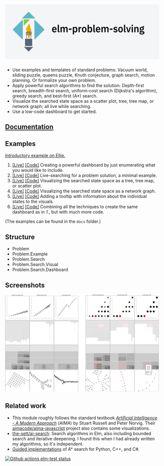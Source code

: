 # ![elm-problem-solving](elm-problem-solving.png)

- Use examples and templates of standard problems: Vacuum world, sliding puzzle, queens puzzle, Knuth conjecture, graph search, motion planning. Or formalize your own problem.
- Apply powerful search algorithms to find the solution: Depth-first search, breadth-first search, uniform-cost search (Dijkstra's algorithm), greedy search, and best-first (A\*) search. 
- Visualize the searched state space as a scatter plot, tree, tree map, or network graph; all live while searching. 
- Use a low-code dashboard to get started.

## [Documentation](https://package.elm-lang.org/packages/davidpomerenke/elm-problem-solving/latest/Problem)

## Examples

[Introductory example on Ellie.](https://ellie-app.com/btR6thN7Jcqa1)

1. [[Live]](https://davidpomerenke.github.io/elm-problem-solving/1-dashboard/index.html)
   [[Code]](docs/1-dashboard/src/Main.elm)
   Creating a powerful dashboard by just enumerating what you would like to include. 
2. [[Live]](https://davidpomerenke.github.io/elm-problem-solving/2-minimal/index.html)
   [[Code]](docs/2-minimal/src/Main.elm)
   Live-searching for a problem solution, a minimal example.
3. [[Live]](https://davidpomerenke.github.io/elm-problem-solving/3-visual/index.html)
   [[Code]](docs/3-visual/src/Main.elm)
   Visualizing the searched state space as a tree, tree map, or scatter plot.
4. [[Live]](https://davidpomerenke.github.io/elm-problem-solving/4-graph/index.html)
   [[Code]](docs/4-graph/src/Main.elm)
   Visualizing the searched state space as a network graph. 
5. [[Live]](https://davidpomerenke.github.io/elm-problem-solving/5-tooltip/index.html)
   [[Code]](docs/5-tooltip/src/Main.elm)
   Adding a tooltip with information about the individual states to the visuals.
6. [[Live]](https://davidpomerenke.github.io/elm-problem-solving/4-graph/index.html)
   [[Code]](docs/4-graph/src/Main.elm)
   Combining all the techniques to create the same dashboard as in _1._, but with much more code.

(The examples can be found in the `docs` folder.)

## Structure

- Problem
- Problem.Example
- Problem.Search
- Problem.Search.Visual
- Problem.Search.Dashboard

## Screenshots

![Screenshots of 2 search visual dashboards.](Dashboards.png)

## Related work

- This module roughly follows the standard textbook [*Artificial Intelligence - A Modern Approach*](http://aima.cs.berkeley.edu/) (*AIMA*) by Stuart Russell and Peter Norvig. Their [aimacode/aima-javascript](https://github.com/aimacode/aima-javascript) project also contains some visualizations.
- [the-sett/ai-search](https://github.com/the-sett/ai-search): Search algorithms in Elm, also including bounded search and iterative deepening. I found this when I had already written my algorithms, so it's independent.
- [Guided implementations](https://www.redblobgames.com/pathfinding/a-star/implementation.html) of A\* search for Python, C++, and C#.

[![Github actions elm-test status](https://github.com/davidpomerenke/elm-problem-solving/workflows/elm-test/badge.svg)](https://github.com/davidpomerenke/elm-problem-solving/actions?query=workflow%3Aelm-test)